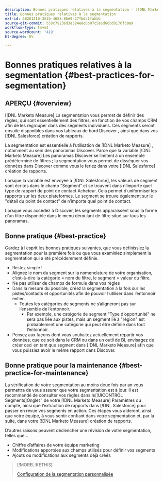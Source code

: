 ```yaml
---
description: Bonnes pratiques relatives à la segmentation - [!DNL Marketo Measure] - Documentation du produit
title: Bonnes pratiques relatives à la segmentation
exl-id: 68281210-383b-4688-86e9-27fbdc1fabbb
source-git-commit: b59c79236d3e324e8c8b07c5a6d68bd8176fc8a9
workflow-type: tm+mt
source-wordcount: '419'
ht-degree: 0%

---
```


# Bonnes pratiques relatives à la segmentation {#best-practices-for-segmentation}

## APERÇU {#overview}

[!DNL Marketo Measure] La segmentation vous permet de définir des règles, qui sont essentiellement des filtres, en fonction de vos champs CRM afin de les regrouper dans des segments individuels. Ces segments seront ensuite disponibles dans vos tableaux de bord Discover , ainsi que dans vos [!DNL Salesforce] création de rapports.

La segmentation est essentielle à l’utilisation de [!DNL Marketo Measure] , notamment au sein des panoramas Discover. Parce que la variable [!DNL Marketo Measure] Les panoramas Discover se limitent à un ensemble prédéterminé de filtres ; la segmentation vous permet de disséquer vos données dans Discover comme vous le feriez dans votre [!DNL Salesforce] création de rapports.

Lorsque la variable est envoyée à [!DNL Salesforce], les valeurs de segment sont écrites dans le champ &quot;Segment&quot; et se trouvent dans n’importe quel type de rapport de point de contact Acheteur. Cela permet d’uniformiser les rapports sur les deux plateformes. Le segment se trouve également sur le &quot;détail du point de contact&quot; de n’importe quel point de contact.

Lorsque vous accédez à Discover, les segments apparaissent sous la forme d’un filtre disponible dans le menu déroulant de filtre situé sur tous les panoramas.

## Bonne pratique {#best-practice}

Gardez à l’esprit les bonnes pratiques suivantes, que vous définissiez la segmentation pour la première fois ou que vous examiniez simplement la segmentation qui a été précédemment définie.

* Restez simple !
* Alignez le nom du segment sur la nomenclature de votre organisation, c’est-à-dire la catégorie = nom du filtre, le segment = valeur du filtre.
* Ne pas utiliser de champs de formule dans vos règles
* Dans la mesure du possible, créez la segmentation à la fois sur les pistes/contacts et opportunités afin de pouvoir l’utiliser dans l’entonnoir entier.
   * Toutes les catégories de segments ne s’aligneront pas sur l’ensemble de l’entonnoir.
      * Par exemple, une catégorie de segment &quot;Type d’opportunité&quot; ne sera pas liée aux pistes, mais un segment lié à &quot;région&quot; est probablement une catégorie qui peut être définie dans tout l’entonnoir.
* Pensez aux façons dont vous souhaitez actuellement répartir vos données, que ce soit dans le CRM ou dans un outil de BI, envisagez de créer ceci en tant que segment dans [!DNL Marketo Measure] afin que vous puissiez avoir le même rapport dans Discover.

## Bonne pratique pour la maintenance {#best-practice-for-maintenance}

La vérification de votre segmentation au moins deux fois par an vous permettra de vous assurer que votre segmentation est à jour. Il est recommandé de consulter vos règles dans le[!UICONTROL Segments]Onglet &#39; de votre [!DNL Marketo Measure] Paramètres du compte, ainsi que l’extraction de rapports dans [!DNL Salesforce] pour passer en revue vos segments en action. Ces étapes vous aideront, ainsi que votre équipe, à vous sentir confiant dans votre segmentation et, par la suite, dans votre [!DNL Marketo Measure] création de rapports.

D’autres raisons peuvent déclencher une révision de votre segmentation, telles que...

* Chiffre d’affaires de votre équipe marketing
* Modifications apportées aux champs utilisés pour définir vos segments
* Ajouts ou modifications aux segments déjà créés

>[!MORELIKETHIS]
>
>[Configuration de la segmentation personnalisée](/help/advanced-marketo-measure-features/segmentation/custom-segmentation.md)
